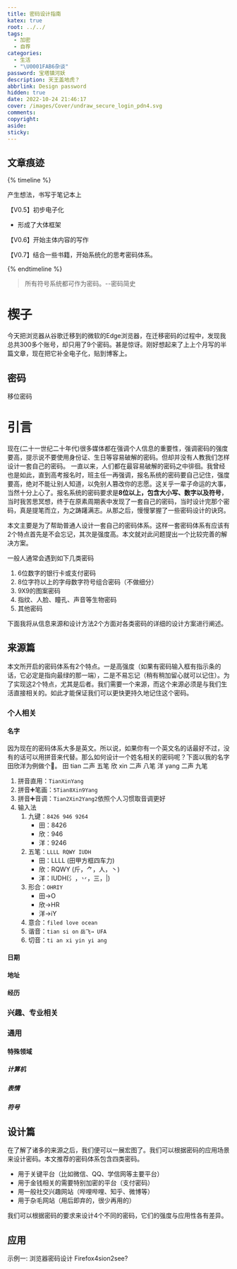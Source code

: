 ```yaml
---
title: 密码设计指南
katex: true
root: ../../
tags:
  - 加密
  - 自荐
categories:
  - 生活
  - "\U0001FAB6杂谈"
password: 宝塔镇河妖
description: 天王盖地虎？
abbrlink: Design password
hidden: true
date: 2022-10-24 21:46:17
cover: /images/Cover/undraw_secure_login_pdn4.svg
comments:
copyright:
aside:
sticky:
---
```


## 文章痕迹
{% timeline %}
<!-- timeline 8-23-->
产生想法，书写于笔记本上
<!-- endtimeline -->
<!-- timeline 10-24 21:46:17-->
【V0.5】初步电子化
* 形成了大体框架
<!-- endtimeline -->

<!-- timeline 12-20 21:10-->
【V0.6】开始主体内容的写作
<!-- endtimeline -->

<!-- timeline 12-20 21:10-->
【V0.7】结合一些书籍，开始系统化的思考密码体系。
<!-- endtimeline -->
{% endtimeline %}

> 所有符号系统都可作为密码。--密码简史
# 楔子
今天把浏览器从谷歌迁移到的微软的Edge浏览器，在迁移密码的过程中，发现我总共300多个账号，却只用了9个密码。甚是惊讶。刚好想起来了上上个月写的半篇文章，现在把它补全电子化，贴到博客上。
## 密码
移位密码
# 引言
现在(二十一世纪二十年代)很多媒体都在强调个人信息的重要性，强调密码的强度要高，提示说不要使用身份证、生日等容易破解的密码。但却并没有人教我们怎样设计一套自己的密码。
一直以来，人们都在最容易破解的密码之中徘徊。我曾经也是如此，直到高考报名时，班主任一再强调，报名系统的密码要自己记住，强度要高，绝对不能让别人知道，以免别人篡改你的志愿。这关乎一辈子命运的大事，当然十分上心了。报名系统的密码要求是**8位以上，包含大小写、数字以及符号**，当时我苦思冥想，终于在原素周期表中发现了一套自己的密码，当时设计完那个密码，真是提笔而立，为之踌躇满志。从那之后，慢慢掌握了一些密码设计的诀窍。

本文主要是为了帮助普通人设计一套自己的密码体系。这样一套密码体系有应该有2个特点首先是不会忘记，其次是强度高。本文就对此问题提出一个比较完善的解决方案。

一般人通常会遇到如下几类密码
1. 6位数字的银行卡或支付密码
2. 8位字符以上的字母数字符号组合密码（不做细分）
4. 9X9的图案密码
4. 指纹、人脸、瞳孔、声音等生物密码
5. 其他密码

下面我将从信息来源和设计方法2个方面对各类密码的详细的设计方案进行阐述。

## 来源篇
本文所开启的密码体系有2个特点。一是高强度（如果有密码输入框有指示条的话，它必定是指向最绿的那一端），二是不易忘记（稍有稍加留心就可以记住）。为了实现这2个特点，尤其是后者。我们需要一个来源，而这个来源必须是与我们生活直接相关的。如此才能保证我们可以更快更持久地记住这个密码。

### 个人相关
#### 名字
因为现在的密码体系大多是英文。所以说，如果你有一个英文名的话最好不过，没有的话可以用拼音来代替。那么如何设计一个姓名相关的密码呢？下面以我的名字田欣洋为例做个🌰。
田 tian 二声 五笔
欣 xin  二声 八笔
洋 yang 二声 九笔

1. 拼音直用：`TianXinYang`
2. 拼音➕笔画：`5Tian8Xin9Yang`
3. 拼音➕音调：`Tian2Xin2Yang2`依照个人习惯取音调更好
4. 输入法
	1. 九键：`8426 946 9264`
		- 田：8426
		- 欣：946
		- 洋：9246
	1. 五笔：`LLLL RQWY IUDH`
		- 田：LLLL (田甲方框四车力)
		- 欣：RQWY (斤，⺈，人，丶)
		- 洋：IUDH(氵，丷，三，|)
	1. 形合：`OHRIY`
		- 田→O
		- 欣→HR
		- 洋→iY
	1. 意合：`filed love ocean`
	2. 谐音：`tian si on` `岳飞→ UFA`
	3. 切音：`ti an xi yin yi ang`

#### 日期

#### 地址

#### 经历

### 兴趣、专业相关
### 通用

#### 特殊领域

##### 计算机
##### 表情 
##### 符号


## 设计篇
在了解了诸多的来源之后，我们便可以一展宏图了。我们可以根据密码的应用场景来设计密码。本文推荐的密码体系包含四类密码。

* 用于关键平台（比如微信、QQ、学信网等主要平台）
* 用于金钱相关的需要特别加密的平台（支付密码）
* 用一般社交兴趣网站（哔哩哔哩、知乎、微博等）
* 用于杂毛网站（用后即弃的，很少再用的）

我们可以根据密码的要求来设计4个不同的密码，它们的强度与应用性各有差异。

## 应用
示例一: 浏览器密码设计
Firefox4sion2see?





